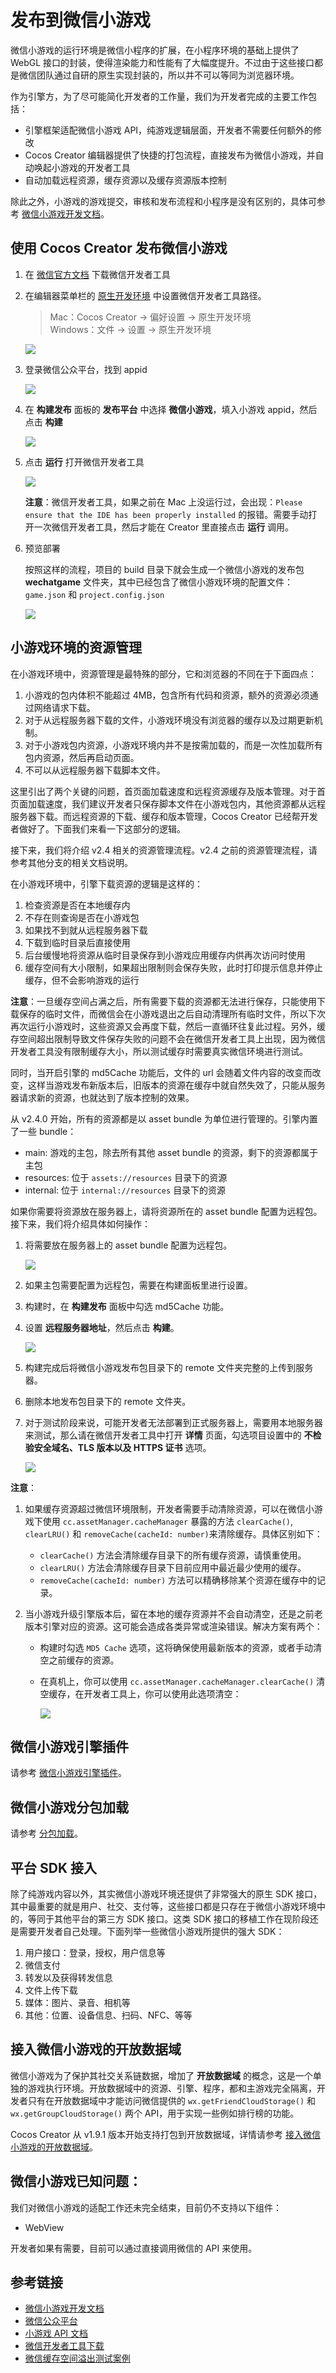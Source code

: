 # 发布到微信小游戏

微信小游戏的运行环境是微信小程序的扩展，在小程序环境的基础上提供了 WebGL 接口的封装，使得渲染能力和性能有了大幅度提升。不过由于这些接口都是微信团队通过自研的原生实现封装的，所以并不可以等同为浏览器环境。

作为引擎方，为了尽可能简化开发者的工作量，我们为开发者完成的主要工作包括：

- 引擎框架适配微信小游戏 API，纯游戏逻辑层面，开发者不需要任何额外的修改
- Cocos Creator 编辑器提供了快捷的打包流程，直接发布为微信小游戏，并自动唤起小游戏的开发者工具
- 自动加载远程资源，缓存资源以及缓存资源版本控制

除此之外，小游戏的游戏提交，审核和发布流程和小程序是没有区别的，具体可参考 [微信小游戏开发文档](https://developers.weixin.qq.com/minigame/dev/guide/)。

## 使用 Cocos Creator 发布微信小游戏

1. 在 [微信官方文档](https://mp.weixin.qq.com/debug/wxagame/dev/devtools/download.html) 下载微信开发者工具

2. 在编辑器菜单栏的 [原生开发环境](../getting-started/basics/editor-panels/preferences.md#%E5%8E%9F%E7%94%9F%E5%BC%80%E5%8F%91%E7%8E%AF%E5%A2%83) 中设置微信开发者工具路径。<br>
    > Mac：Cocos Creator -> 偏好设置 -> 原生开发环境<br>
    > Windows：文件 -> 设置 -> 原生开发环境

    ![](./publish-wechatgame/preference.JPG)

3. 登录微信公众平台，找到 appid

    ![](./publish-wechatgame/appid.jpeg)

4. 在 **构建发布** 面板的 **发布平台** 中选择 **微信小游戏**，填入小游戏 appid，然后点击 **构建**

    ![](./publish-wechatgame/build.jpeg)

5. 点击 **运行** 打开微信开发者工具

    ![](./publish-wechatgame/tool.jpeg)

    **注意**：微信开发者工具，如果之前在 Mac 上没运行过，会出现：`Please ensure that the IDE has been properly installed` 的报错。需要手动打开一次微信开发者工具，然后才能在 Creator 里直接点击 **运行** 调用。

6. 预览部署

    按照这样的流程，项目的 build 目录下就会生成一个微信小游戏的发布包 **wechatgame** 文件夹，其中已经包含了微信小游戏环境的配置文件：`game.json` 和 `project.config.json`

    ![](./publish-wechatgame/package.jpeg)

## 小游戏环境的资源管理

在小游戏环境中，资源管理是最特殊的部分，它和浏览器的不同在于下面四点：

1. 小游戏的包内体积不能超过 4MB，包含所有代码和资源，额外的资源必须通过网络请求下载。
2. 对于从远程服务器下载的文件，小游戏环境没有浏览器的缓存以及过期更新机制。
3. 对于小游戏包内资源，小游戏环境内并不是按需加载的，而是一次性加载所有包内资源，然后再启动页面。
4. 不可以从远程服务器下载脚本文件。

这里引出了两个关键的问题，首页面加载速度和远程资源缓存及版本管理。对于首页面加载速度，我们建议开发者只保存脚本文件在小游戏包内，其他资源都从远程服务器下载。而远程资源的下载、缓存和版本管理，Cocos Creator 已经帮开发者做好了。下面我们来看一下这部分的逻辑。

接下来，我们将介绍 v2.4 相关的资源管理流程。v2.4 之前的资源管理流程，请参考其他分支的相关文档说明。

在小游戏环境中，引擎下载资源的逻辑是这样的：

1. 检查资源是否在本地缓存内
2. 不存在则查询是否在小游戏包
3. 如果找不到就从远程服务器下载
4. 下载到临时目录后直接使用
5. 后台缓慢地将资源从临时目录保存到小游戏应用缓存内供再次访问时使用
6. 缓存空间有大小限制，如果超出限制则会保存失败，此时打印提示信息并停止缓存，但不会影响游戏的运行

**注意**：一旦缓存空间占满之后，所有需要下载的资源都无法进行保存，只能使用下载保存的临时文件，而微信会在小游戏退出之后自动清理所有临时文件，所以下次再次运行小游戏时，这些资源又会再度下载，然后一直循环往复此过程。另外，缓存空间超出限制导致文件保存失败的问题不会在微信开发者工具上出现，因为微信开发者工具没有限制缓存大小，所以测试缓存时需要真实微信环境进行测试。

同时，当开启引擎的 md5Cache 功能后，文件的 url 会随着文件内容的改变而改变，这样当游戏发布新版本后，旧版本的资源在缓存中就自然失效了，只能从服务器请求新的资源，也就达到了版本控制的效果。

从 v2.4.0 开始，所有的资源都是以 asset bundle 为单位进行管理的。引擎内置了一些 bundle：
- main: 游戏的主包，除去所有其他 asset bundle 的资源，剩下的资源都属于主包
- resources: 位于 `assets://resources` 目录下的资源
- internal: 位于 `internal://resources` 目录下的资源

如果你需要将资源放在服务器上，请将资源所在的 asset bundle 配置为远程包。接下来，我们将介绍具体如何操作：

1. 将需要放在服务器上的 asset bundle 配置为远程包。
    
    ![](./publish-wechatgame/bundle_is_remote.png)

2. 如果主包需要配置为远程包，需要在构建面板里进行设置。
3. 构建时，在 **构建发布** 面板中勾选 md5Cache 功能。
4. 设置 **远程服务器地址**，然后点击 **构建**。

    ![](./publish-wechatgame/builder_config.png)
    
5. 构建完成后将微信小游戏发布包目录下的 remote 文件夹完整的上传到服务器。
6. 删除本地发布包目录下的 remote 文件夹。
7. 对于测试阶段来说，可能开发者无法部署到正式服务器上，需要用本地服务器来测试，那么请在微信开发者工具中打开 **详情** 页面，勾选项目设置中的 **不检验安全域名、TLS 版本以及 HTTPS 证书** 选项。

    ![](./publish-wechatgame/detail.jpeg)

**注意**：

1. 如果缓存资源超过微信环境限制，开发者需要手动清除资源，可以在微信小游戏下使用 `cc.assetManager.cacheManager` 暴露的方法 `clearCache()`, `clearLRU()` 和 `removeCache(cacheId: number)`来清除缓存。具体区别如下：
    - `clearCache()` 方法会清除缓存目录下的所有缓存资源，请慎重使用。
    - `clearLRU()` 方法会清除缓存目录下目前应用中最近最少使用的缓存。
    - `removeCache(cacheId: number)` 方法可以精确移除某个资源在缓存中的记录。

2. 当小游戏升级引擎版本后，留在本地的缓存资源并不会自动清空，还是之前老版本引擎对应的资源。这可能会造成各类异常或渲染错误。解决方案有两个：
    - 构建时勾选 `MD5 Cache` 选项，这将确保使用最新版本的资源，或者手动清空之前缓存的资源。
    - 在真机上，你可以使用 `cc.assetManager.cacheManager.clearCache()` 清空缓存，在开发者工具上，你可以使用此选项清空：

        ![](./publish-wechatgame/clear-cache.png)

## 微信小游戏引擎插件

请参考 [微信小游戏引擎插件](./wechat-engine-plugin.md)。

## 微信小游戏分包加载

请参考 [分包加载](../scripting/subpackage.md)。

## 平台 SDK 接入

除了纯游戏内容以外，其实微信小游戏环境还提供了非常强大的原生 SDK 接口，其中最重要的就是用户、社交、支付等，这些接口都是只存在于微信小游戏环境中的，等同于其他平台的第三方 SDK 接口。这类 SDK 接口的移植工作在现阶段还是需要开发者自己处理。下面列举一些微信小游戏所提供的强大 SDK：

1. 用户接口：登录，授权，用户信息等
2. 微信支付
3. 转发以及获得转发信息
4. 文件上传下载
5. 媒体：图片、录音、相机等
6. 其他：位置、设备信息、扫码、NFC、等等

## 接入微信小游戏的开放数据域

微信小游戏为了保护其社交关系链数据，增加了 **开放数据域** 的概念，这是一个单独的游戏执行环境。开放数据域中的资源、引擎、程序，都和主游戏完全隔离，开发者只有在开放数据域中才能访问微信提供的 `wx.getFriendCloudStorage()` 和 `wx.getGroupCloudStorage()` 两个 API，用于实现一些例如排行榜的功能。

Cocos Creator 从 v1.9.1 版本开始支持打包到开放数据域，详情请参考 [接入微信小游戏的开放数据域](../publish/publish-wechatgame-sub-domain.md)。

## 微信小游戏已知问题：

我们对微信小游戏的适配工作还未完全结束，目前仍不支持以下组件：

- WebView

开发者如果有需要，目前可以通过直接调用微信的 API 来使用。

## 参考链接

- [微信小游戏开发文档](https://developers.weixin.qq.com/minigame/dev/guide/)
- [微信公众平台](https://mp.weixin.qq.com/)
- [小游戏 API 文档](https://developers.weixin.qq.com/minigame/dev/api/)
- [微信开发者工具下载](https://mp.weixin.qq.com/debug/wxagame/dev/devtools/download.html)
- [微信缓存空间溢出测试案例](https://github.com/cocos-creator/WeChatMiniGameTest)
